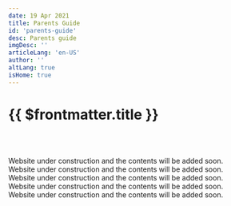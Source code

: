 ```yaml
---
date: 19 Apr 2021
title: Parents Guide
id: 'parents-guide'
desc: Parents guide
imgDesc: ''
articleLang: 'en-US'
author: ''
altLang: true
isHome: true
---
```


<altLang />

# {{ $frontmatter.title }}

<br/><br/>

Website under construction and the contents will be added soon.  
Website under construction and the contents will be added soon.  
Website under construction and the contents will be added soon.  
Website under construction and the contents will be added soon.  
Website under construction and the contents will be added soon.  

<br/><br/>

<style>
   
</style>